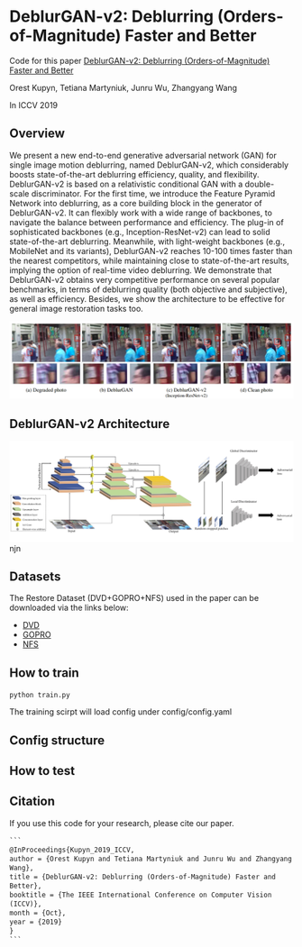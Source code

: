 # DeblurGAN-v2: Deblurring (Orders-of-Magnitude) Faster and Better

Code for this paper [DeblurGAN-v2: Deblurring (Orders-of-Magnitude) Faster and Better](https://arxiv.org/abs/1908.03826)

Orest Kupyn, Tetiana Martyniuk, Junru Wu, Zhangyang Wang

In ICCV 2019

## Overview

We present a new end-to-end generative adversarial network (GAN) for single image motion deblurring, named 
DeblurGAN-v2, which considerably boosts state-of-the-art deblurring efficiency, quality, and flexibility. DeblurGAN-v2 
is based on a relativistic conditional GAN with a double-scale discriminator. For the first time, we introduce the 
Feature Pyramid Network into deblurring, as a core building block in the generator of DeblurGAN-v2. It can flexibly 
work with a wide range of backbones, to navigate the balance between performance and efficiency. The plug-in of 
sophisticated backbones (e.g., Inception-ResNet-v2) can lead to solid state-of-the-art deblurring. Meanwhile, 
with light-weight backbones (e.g., MobileNet and its variants), DeblurGAN-v2 reaches 10-100 times faster than 
the nearest competitors, while maintaining close to state-of-the-art results, implying the option of real-time 
video deblurring. We demonstrate that DeblurGAN-v2 obtains very competitive performance on several popular 
benchmarks, in terms of deblurring quality (both objective and subjective), as well as efficiency. Besides, 
we show the architecture to be effective for general image restoration tasks too.

<!---We also study the effect of DeblurGAN-v2 on the task of general image restoration - enhancement of images degraded 
jointly by noise, blur, compression, etc. The picture below shows the visual quality superiority of DeblurGAN-v2 with 
Inception-ResNet-v2 backbone over DeblurGAN. It is drawn from our new synthesized Restore Dataset 
(refer to Datasets subsection below).-->

<!---![alt-text-1](./doc_images/kohler_visual_1.png) ![alt-text-2](./doc_images/kohler_visual_2.png)-->

![](./doc_images/restore_visual.png)

## DeblurGAN-v2 Architecture

![](./doc_images/pipeline.jpg)njn 

<!---Our architecture consists of an FPN backbone from which we take five final feature maps of different scales as the 
output. Those features are later up-sampled to the same 1/4 input size and concatenated into one tensor which contains 
the semantic information on different levels. We additionally add two upsampling and convolutional layers at the end of 
the network to restore the original image size  and reduce artifacts. We also introduce a direct skip connection from 
the input to the output, so that the learning focuses on the residue. The input images are normalized to \[-1, 1\].
 e also use a **tanh** activation layer to keep the output in the same range.-->

<!---The new FPN-embeded architecture is agnostic to the choice of feature extractor backbones. With this plug-and-play 
property, we are entitled with the flexibility to navigate through the spectrum of accuracy and efficiency. 
By default, we choose ImageNet-pretrained backbones to convey more semantic-related features.--> 

## Datasets

The Restore Dataset (DVD+GOPRO+NFS) used in the paper can be downloaded via the links below:
- [DVD](https://drive.google.com/file/d/1bpj9pCcZR_6-AHb5aNnev5lILQbH8GMZ/view)
- [GOPRO](https://drive.google.com/file/d/1KStHiZn5TNm2mo3OLZLjnRvd0vVFCI0W/view)
- [NFS](https://drive.google.com/file/d/1Ut7qbQOrsTZCUJA_mJLptRMipD8sJzjy/view)

## How to train

```python train.py```

The training scirpt will load config under config/config.yaml

## Config structure 

## How to test

## Citation

If you use this code for your research, please cite our paper.

```
​```
@InProceedings{Kupyn_2019_ICCV,
author = {Orest Kupyn and Tetiana Martyniuk and Junru Wu and Zhangyang Wang},
title = {DeblurGAN-v2: Deblurring (Orders-of-Magnitude) Faster and Better},
booktitle = {The IEEE International Conference on Computer Vision (ICCV)},
month = {Oct},
year = {2019}
}
​```
```

